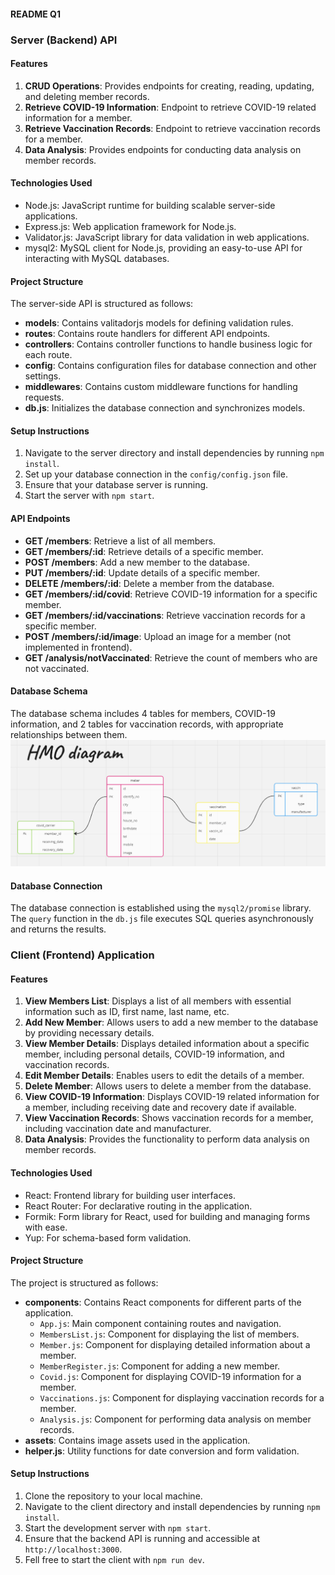 #### README Q1

### Server (Backend) API

#### Features
1. **CRUD Operations**: Provides endpoints for creating, reading, updating, and deleting member records.
2. **Retrieve COVID-19 Information**: Endpoint to retrieve COVID-19 related information for a member.
3. **Retrieve Vaccination Records**: Endpoint to retrieve vaccination records for a member.
4. **Data Analysis**: Provides endpoints for conducting data analysis on member records.

#### Technologies Used
- Node.js: JavaScript runtime for building scalable server-side applications.
- Express.js: Web application framework for Node.js.
- Validator.js: JavaScript library for data validation in web applications.
- mysql2: MySQL client for Node.js, providing an easy-to-use API for interacting with MySQL databases.

#### Project Structure
The server-side API is structured as follows:
- **models**: Contains valitadorjs models for defining validation rules.
- **routes**: Contains route handlers for different API endpoints.
- **controllers**: Contains controller functions to handle business logic for each route.
- **config**: Contains configuration files for database connection and other settings.
- **middlewares**: Contains custom middleware functions for handling requests.
- **db.js**: Initializes the database connection and synchronizes models.

#### Setup Instructions
1. Navigate to the server directory and install dependencies by running `npm install`.
2. Set up your database connection in the `config/config.json` file.
3. Ensure that your database server is running.
4. Start the server with `npm start`.

#### API Endpoints
- **GET /members**: Retrieve a list of all members.
- **GET /members/:id**: Retrieve details of a specific member.
- **POST /members**: Add a new member to the database.
- **PUT /members/:id**: Update details of a specific member.
- **DELETE /members/:id**: Delete a member from the database.
- **GET /members/:id/covid**: Retrieve COVID-19 information for a specific member.
- **GET /members/:id/vaccinations**: Retrieve vaccination records for a specific member.
- **POST /members/:id/image**: Upload an image for a member (not implemented in frontend).
- **GET /analysis/notVaccinated**: Retrieve the count of members who are not vaccinated.

#### Database Schema
The database schema includes 4 tables for members, COVID-19 information, and 2 tables for vaccination records, with appropriate relationships between them.
![screenshot](screenshots/screenshot1.png)

#### Database Connection
The database connection is established using the `mysql2/promise` library. The `query` function in the `db.js` file executes SQL queries asynchronously and returns the results.


### Client (Frontend) Application

#### Features
1. **View Members List**: Displays a list of all members with essential information such as ID, first name, last name, etc.
2. **Add New Member**: Allows users to add a new member to the database by providing necessary details.
3. **View Member Details**: Displays detailed information about a specific member, including personal details, COVID-19 information, and vaccination records.
4. **Edit Member Details**: Enables users to edit the details of a member.
5. **Delete Member**: Allows users to delete a member from the database.
6. **View COVID-19 Information**: Displays COVID-19 related information for a member, including receiving date and recovery date if available.
7. **View Vaccination Records**: Shows vaccination records for a member, including vaccination date and manufacturer.
8. **Data Analysis**: Provides the functionality to perform data analysis on member records.

#### Technologies Used
- React: Frontend library for building user interfaces.
- React Router: For declarative routing in the application.
- Formik: Form library for React, used for building and managing forms with ease.
- Yup: For schema-based form validation.

#### Project Structure
The project is structured as follows:
- **components**: Contains React components for different parts of the application.
  - `App.js`: Main component containing routes and navigation.
  - `MembersList.js`: Component for displaying the list of members.
  - `Member.js`: Component for displaying detailed information about a member.
  - `MemberRegister.js`: Component for adding a new member.
  - `Covid.js`: Component for displaying COVID-19 information for a member.
  - `Vaccinations.js`: Component for displaying vaccination records for a member.
  - `Analysis.js`: Component for performing data analysis on member records.
- **assets**: Contains image assets used in the application.
- **helper.js**: Utility functions for date conversion and form validation.

#### Setup Instructions
1. Clone the repository to your local machine.
2. Navigate to the client directory and install dependencies by running `npm install`.
3. Start the development server with `npm start`.
4. Ensure that the backend API is running and accessible at `http://localhost:3000`.
5. Fell free to start the client with `npm run dev`.
